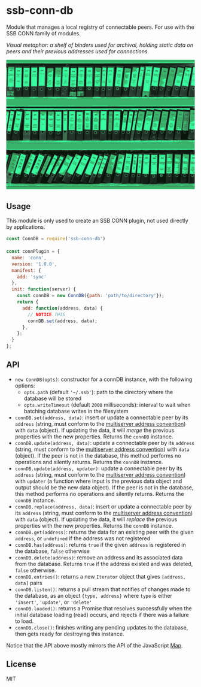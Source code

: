 # ssb-conn-db

Module that manages a local registry of connectable peers. For use with the SSB CONN family of modules.

*Visual metaphor: a shelf of binders used for archival, holding static data on peers
and their previous addresses used for connections.*

![db.png](./db.png)

## Usage

This module is only used to create an SSB CONN plugin, not used directly by applications.

```js
const ConnDB = require('ssb-conn-db')

const connPlugin = {
  name: 'conn',
  version: '1.0.0',
  manifest: {
    add: 'sync'
  },
  init: function(server) {
    const connDB = new ConnDB({path: 'path/to/directory'});
    return {
      add: function(address, data) {
        // NOTICE THIS
        connDB.set(address, data);
      },
    };
  }
};
```

## API

* `new ConnDB(opts)`: constructor for a connDB instance, with the following options:
  - `opts.path` (default `'~/.ssb'`): path to the directory where the database will be stored
  - `opts.writeTimeout` (default `2000` milliseconds): interval to wait when batching database writes in the filesystem
* `connDB.set(address, data)`: insert or update a connectable peer by its `address` (string, must conform to the [multiserver address convention](https://github.com/dominictarr/multiserver-address)) with `data` (object). If updating the data, it will *merge* the previous properties with the new properties. Returns the `connDB` instance.
* `connDB.update(address, data)`: update a connectable peer by its `address` (string, must conform to the [multiserver address convention](https://github.com/dominictarr/multiserver-address)) with `data` (object). If the peer is not in the database, this method performs no operations and silently returns. Returns the `connDB` instance.
* `connDB.update(address, updater)`: update a connectable peer by its `address` (string, must conform to the [multiserver address convention](https://github.com/dominictarr/multiserver-address)) with `updater` (a function where input is the previous data object and output should be the new data object). If the peer is not in the database, this method performs no operations and silently returns. Returns the `connDB` instance.
* `connDB.replace(address, data)`: insert or update a connectable peer by its `address` (string, must conform to the [multiserver address convention](https://github.com/dominictarr/multiserver-address)) with `data` (object). If updating the data, it will *replace* the previous properties with the new properties. Returns the `connDB` instance.
* `connDB.get(address)`: returns the data for an existing peer with the given `address`, or `undefined` if the address was not registered
* `connDB.has(address)`: returns `true` if the given `address` is registered in the database, `false` otherwise
* `connDB.delete(address)`: remove an address and its associated data from the database. Returns `true` if the address existed and was deleted, `false` otherwise.
* `connDB.entries()`: returns a new `Iterator` object that gives `[address, data]` pairs
* `connDB.listen()`: returns a pull stream that notifies of changes made to the database, as an object `{type, address}` where `type` is either `'insert'`, `'update'`, or `'delete'`
* `connDB.loaded()`: returns a Promise that resolves successfully when the initial database loading (read) occurs, and rejects if there was a failure to load.
* `connDB.close()`: finishes writing any pending updates to the database, then gets ready for destroying this instance.

Notice that the API above mostly mirrors the API of the JavaScript [Map](https://developer.mozilla.org/en-US/docs/Web/JavaScript/Reference/Global_Objects/Map).

## License

MIT
